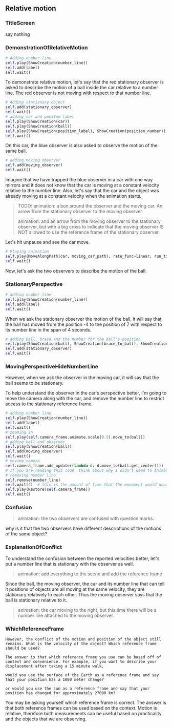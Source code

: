 ## Relative motion

### TitleScreen

say nothing 

### DemonstrationOfRelativeMotion

```python
# Adding number line
self.play(ShowCreation(number_line))
self.add(label)
self.wait()
```

To demonstrate relative motion, let's say that the red stationary observer is asked to describe the motion of a ball inside the car relative to a number line. The red observer is not moving with respect to that number line.

```python
# Adding stationary object
self.add(stationary_observer)
self.wait()
# adding car and positon label
self.play(ShowCreation(car))
self.play(ShowCreation(ball))
self.play(ShowCreation(position_label), ShowCreation(position_number))
self.wait()
```



On this car, the blue observer is also asked to observe the motion of the same ball. 

```python
# adding moving observer
self.add(moving_observer)
self.wait()
```



Imagine that we have trapped the blue observer in a car with one way mirrors and it does not know that the car is moving at a constant velocity relative to the number line. Also, let's say that the car and the object was already moving at a constant velocity when the animation starts.

>  TODO: animation: a box around the observer and the moving car. An arrow from the stationary observer to the moving observer 
>
> animation: and an arrow from the moving observer to the stationary observer, but with a big cross to indicate that the moving observer IS NOT allowed to use the reference frame of the stationary observer.

 Let's hit unpause and see the car move.

 ```python
# Playing animation
self.play(MoveAlongPath(car, moving_car_path), rate_func=linear, run_time=4)
self.wait()
 ```

Now, let's ask the two observers to describe the motion of the ball.

### StationaryPerspective

```python
# adding number line
self.play(ShowCreation(number_line))
self.add(label)
self.wait()
```

When we ask the stationary observer the motion of the ball, it will say that the ball has moved from the position -4 to the position of 7 with respect to its number line in the span of 4 seconds.

```python
# adding ball, brace and the number for the ball's position
self.play(ShowCreation(ball), ShowCreation(brace_to_ball), ShowCreation(ball_position))
self.add(stationary_observer)
self.wait()
```



### MovingPerspectiveHideNumberLine

However, when we ask the observer in the moving car, it will say that the ball seems to be stationary. 

To help understand the observer in the car's perspective better, I'm going to move the camera along with the car, and remove the number line to restrict access to the stationary reference frame.  

```python
# adding number line
self.play(ShowCreation(number_line))
self.add(label)
self.wait()
# zooming in
self.play(self.camera_frame.animate.scale(0.5).move_to(ball))
# adding ball and observer
self.play(ShowCreation(ball))
self.add(moving_observer)
self.wait()
# moving camera
self.camera_frame.add_updater(lambda d: d.move_to(ball.get_center()))
# If you are reading this code, think about why I didn't need to animate the ball moving
# removing number line
self.remove(number_line)
self.wait(4)  # this is the amount of time that the movement would usually take
self.play(Restore(self.camera_frame))
self.wait()
```



### Confusion

> animation: the two observers are confused with question marks.

why is it that the two observers have different descriptions of the motions of the same object?



### ExplanationOfConflict 

To understand the confusion between the reported velocities better, let's put a number line that is stationary with the observer as well.

> animation: add everything to the scene and add the reference frame

Since the ball, the moving observer, the car and its number line that can tell it positions of objects are all moving at the same velocity, they are stationary relatively to each other. Thus the moving observer says that the ball is stationary relative to it.

> animation: the car moving to the right, but this time there will be a number line attached to the moving observer.

### WhichReferenceFrame
```
However, the conflict of the motion and position of the object still remains. What is the velocity of the object? Which reference frame should be used?

The answer is that which reference frame you use can be based off of context and convenience. For example, if you want to describe your displacement after taking a 15 minute walk,

would you use the surface of the Earth as a reference frame and say that your position has a 1000 meter change? 

or would you use the sun as a reference frame and say that your position has changed for approximately 27000 km?
```

You may be asking yourself which reference frame is correct. The answer is that both reference frames can be used based on the context. Motion is relative, therefore both measurements can be useful based on practicality and the objects that we are observing.